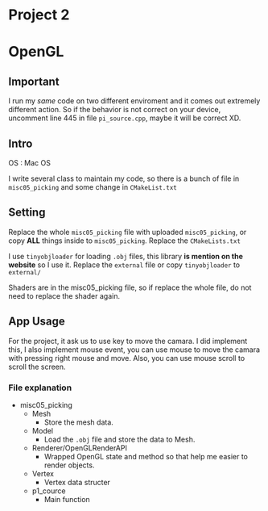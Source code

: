 # Project 2

# OpenGL

## Important

I run my *same* code on two different enviroment and it comes out extremely different action.
So if the behavior is not correct on your device, uncomment line 445 in file `pi_source.cpp`, maybe it will be correct XD.

## Intro

OS : Mac OS

I write several class to maintain my code, so there is a bunch of file in `misc05_picking` and some change in `CMakeList.txt`

## Setting

Replace the whole `misc05_picking` file with uploaded `misc05_picking`, or copy **ALL** things inside to `misc05_picking`.
Replace the `CMakeLists.txt`

I use `tinyobjloader` for loading `.obj` files, this library **is mention on the website** so I use it.
Replace the `external` file or copy `tinyobjloader` to `external/`

Shaders are in the misc05_picking file, so if replace the whole file, do not need to replace the shader again.

## App Usage

For the project, it ask us to use key to move the camara. I did implement this, I also implement mouse event,
you can use mouse to move the camara with pressing right mouse and move. Also, you can use mouse scroll to scroll the screen.

### File explanation

* misc05_picking
    * Mesh
        * Store the mesh data.
    * Model
        * Load the `.obj` file and store the data to Mesh.
    * Renderer/OpenGLRenderAPI
        * Wrapped OpenGL state and method so that help me easier to render objects.
    * Vertex
        * Vertex data structer
    * p1_cource
        * Main function
